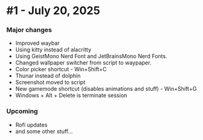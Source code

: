 # #1 - July 20, 2025

### **Major changes**
- Improved waybar
- Using kitty instead of alacritty
- Using GeistMono Nerd Font and JetBrainsMono Nerd Fonts.
- Changed wallpaper switcher from script to waypaper.
- Color picker shortcut - Win+Shift+C
- Thunar instead of dolphin
- Screenshot moved to script
- New gamemode shortcut (disables animations and stuff) - Win+Shift+G
- Windows + Alt + Delete is terminate session


### Upcoming
- Rofi updates
- and some other stuff...
